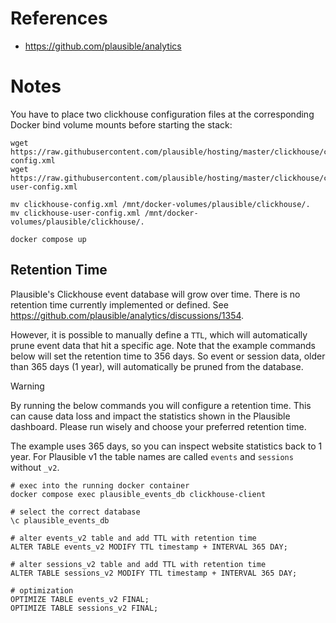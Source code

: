 # References

- https://github.com/plausible/analytics

# Notes

You have to place two clickhouse configuration files at the corresponding Docker bind volume mounts before starting the stack:

````
wget https://raw.githubusercontent.com/plausible/hosting/master/clickhouse/clickhouse-config.xml
wget https://raw.githubusercontent.com/plausible/hosting/master/clickhouse/clickhouse-user-config.xml

mv clickhouse-config.xml /mnt/docker-volumes/plausible/clickhouse/.
mv clickhouse-user-config.xml /mnt/docker-volumes/plausible/clickhouse/.

docker compose up
````

## Retention Time

Plausible's Clickhouse event database will grow over time. There is no retention time currently implemented or defined. See https://github.com/plausible/analytics/discussions/1354.

However, it is possible to manually define a `TTL`, which will automatically prune event data that hit a specific age. Note that the example commands below will set the retention time to 356 days. So event or session data, older than 365 days (1 year), will automatically be pruned from the database.

> [!WARNING]
> By running the below commands you will configure a retention time. This can cause data loss and impact the statistics shown in the Plausible dashboard. Please run wisely and choose your preferred retention time. 
>
> The example uses 365 days, so you can inspect website statistics back to 1 year. For Plausible v1 the table names are called `events` and `sessions` without `_v2`.

````
# exec into the running docker container
docker compose exec plausible_events_db clickhouse-client

# select the correct database
\c plausible_events_db

# alter events_v2 table and add TTL with retention time
ALTER TABLE events_v2 MODIFY TTL timestamp + INTERVAL 365 DAY;

# alter sessions_v2 table and add TTL with retention time
ALTER TABLE sessions_v2 MODIFY TTL timestamp + INTERVAL 365 DAY;

# optimization
OPTIMIZE TABLE events_v2 FINAL;
OPTIMIZE TABLE sessions_v2 FINAL;
````
